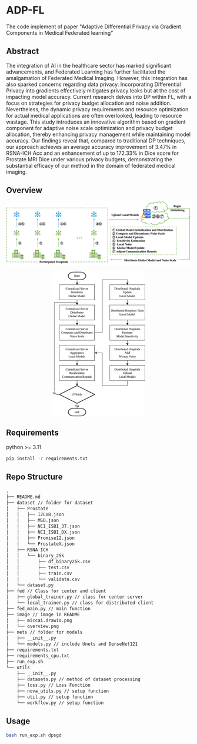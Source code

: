 # ADP-FL

The code implement of paper "Adaptive Differential Privacy via Gradient Components in Medical Federated learning"

## Abstract

The integration of AI in the healthcare sector has marked significant advancements, and Federated Learning has further facilitated the amalgamation of Federated Medical Imaging. However, this integration has also sparked concerns regarding data privacy. Incorporating Differential Privacy into gradients effectively mitigates privacy leaks but at the cost of impacting model accuracy. Current research delves into DP within FL, with a focus on strategies for privacy budget allocation and noise addition. Nevertheless, the dynamic privacy requirements and resource optimization for actual medical applications are often overlooked, leading to resource wastage. This study introduces an innovative algorithm based on gradient component for adaptive noise scale optimization and privacy budget allocation, thereby enhancing privacy management while maintaining model accuracy. Our findings reveal that, compared to traditional DP techniques, our approach achieves an average accuracy improvement of 3.47% in RSNA-ICH Acc and an enhancement of up to 172.33% in Dice score for Prostate MRI Dice under various privacy budgets, demonstrating the substantial efficacy of our method in the domain of federated medical imaging.

## Overview

![](https://github.com/codef0rpaper/ADP-FL/blob/main/image/overview.png)

<div align=center>  <img src="https://github.com/codef0rpaper/ADP-FL/blob/main/image/miccai.drawio.png" width=50%></div>

## Requirements

python >= 3.11

```bash
pip install -r requirements.txt
```

## Repo Structure

```
.
├── README.md
├── dataset // folder for dataset
│   ├── Prostate
│   │   ├── I2CVB.json
│   │   ├── MSD.json
│   │   ├── NCI_ISBI_3T.json
│   │   ├── NCI_ISBI_DX.json
│   │   ├── Promise12.json
│   │   └── ProstateX.json
│   ├── RSNA-ICH
│   │   └── binary_25k
│   │       ├── df_binary25k.csv
│   │       ├── test.csv
│   │       ├── train.csv
│   │       └── validate.csv
│   └── dataset.py 
├── fed // Class for center and client
│   ├── global_trainer.py // class for center server
│   └── local_trainer.py // class for distributed client
├── fed_main.py // main function
├── image // image in README
│   ├── miccai.drawio.png
│   └── overview.png
├── nets // folder for models
│   ├── __init__.py
│   └── models.py // include Unets and DenseNet121
├── requirements.txt 
├── requirements_cpu.txt
├── run_exp.sh
└── utils
    ├── __init__.py
    ├── datasets.py // method of dataset processing
    ├── loss.py // Loss Function
    ├── nova_utils.py // setup function
    ├── util.py // setup function
    └── workflow.py // setup function
```

## Usage

```bash
bash run_exp.sh dpsgd
```
